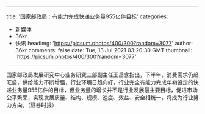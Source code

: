 
---
title: '国家邮政局：有能力完成快递业务量955亿件目标'
categories: 
 - 新媒体
 - 36kr
 - 快讯
headimg: 'https://picsum.photos/400/300?random=3077'
author: 36kr
comments: false
date: Tue, 13 Jul 2021 03:20:30 GMT
thumbnail: 'https://picsum.photos/400/300?random=3077'
---

<div>   
国家邮政局发展研究中心业务研究三部副主任王岳含指出，下半年，消费需求仍趋旺盛，供给能力不断增强，行业环境日趋向好，行业完全有能力完成年初设定的快递业务量955亿件的目标，但业务量的增长并不是行业发展最主要目标，促进市场公平繁荣，实现发展质量、结构、规模、速度、效益、安全相统一，将成为行业努力方向。（证券时报）  
</div>
            